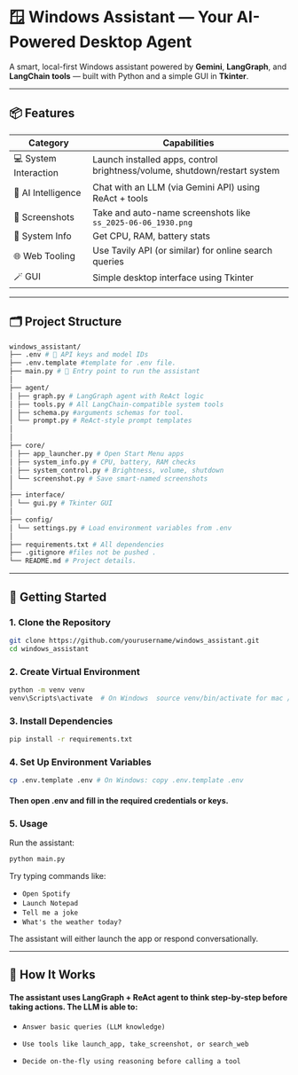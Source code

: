 # 🪟 Windows Assistant — Your AI-Powered Desktop Agent

A smart, local-first Windows assistant powered by **Gemini**, **LangGraph**, and **LangChain tools** — built with Python and a simple GUI in **Tkinter**.

---

## 📦 Features

| Category              | Capabilities                                                                 |
|-----------------------|------------------------------------------------------------------------------|
| 💻 System Interaction | Launch installed apps, control brightness/volume, shutdown/restart system   |
| 🧠 AI Intelligence     | Chat with an LLM (via Gemini API) using ReAct + tools                 |
| 📸 Screenshots         | Take and auto-name screenshots like `ss_2025-06-06_1930.png`                |
| 🔋 System Info         | Get CPU, RAM, battery stats                                                 |
| 🌐 Web Tooling         | Use Tavily API (or similar) for online search queries                       |
| 🪄 GUI                 | Simple desktop interface using Tkinter                                      |

---

## 🗂️ Project Structure

```bash
windows_assistant/
├── .env # 🔐 API keys and model IDs
├── .env.template #template for .env file.
├── main.py # 🎯 Entry point to run the assistant
│
├── agent/
│ ├── graph.py # LangGraph agent with ReAct logic
│ ├── tools.py # All LangChain-compatible system tools
│ ├── schema.py #arguments schemas for tool.
│ └── prompt.py # ReAct-style prompt templates
│  
│
├── core/
│ ├── app_launcher.py # Open Start Menu apps
│ ├── system_info.py # CPU, battery, RAM checks
│ ├── system_control.py # Brightness, volume, shutdown
│ └── screenshot.py # Save smart-named screenshots
│
├── interface/
│ └── gui.py # Tkinter GUI
│
├── config/
│ └── settings.py # Load environment variables from .env
│
├── requirements.txt # All dependencies
├── .gitignore #files not be pushed .
└── README.md # Project details.
```

---

## 🚀 Getting Started

### 1. Clone the Repository
```bash
git clone https://github.com/yourusername/windows_assistant.git
cd windows_assistant
```

### 2. Create Virtual Environment
```bash
python -m venv venv
venv\Scripts\activate  # On Windows  source venv/bin/activate for mac /linuix
```
### 3. Install Dependencies
```bash
pip install -r requirements.txt
```
### 4. Set Up Environment Variables
```bash 
cp .env.template .env # On Windows: copy .env.template .env
```
#### Then open .env and fill in the required credentials or keys.

### 5. Usage

Run the assistant:

```bash
python main.py
```

Try typing commands like:

* `Open Spotify`
* `Launch Notepad`
* `Tell me a joke`
* `What's the weather today?`

The assistant will either launch the app or respond conversationally.

---
## 🧠 How It Works
#### The assistant uses LangGraph + ReAct agent to think step-by-step before taking actions. The LLM is able to:

* `Answer basic queries (LLM knowledge)`

* `Use tools like launch_app, take_screenshot, or search_web`

* `Decide on-the-fly using reasoning before calling a tool`